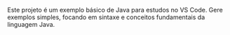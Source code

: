 <!-- Use this file to provide workspace-specific custom instructions to Copilot. For more details, visit https://code.visualstudio.com/docs/copilot/copilot-customization#_use-a-githubcopilotinstructionsmd-file -->

Este projeto é um exemplo básico de Java para estudos no VS Code. Gere exemplos simples, focando em sintaxe e conceitos fundamentais da linguagem Java.
